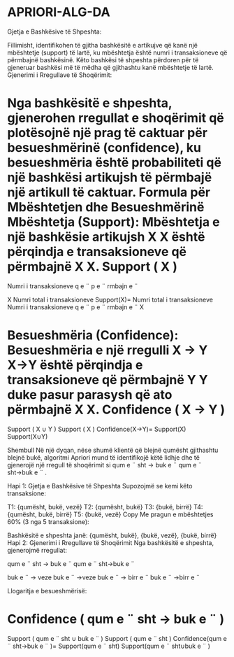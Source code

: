 # APRIORI-ALG-DA

Gjetja e Bashkësive të Shpeshta:

Fillimisht, identifikohen të gjitha bashkësitë e artikujve që kanë një mbështetje (support) të lartë, ku mbështetja është numri i transaksioneve që përmbajnë bashkësinë.
Këto bashkësi të shpeshta përdoren për të gjeneruar bashkësi më të mëdha që gjithashtu kanë mbështetje të lartë.
Gjenerimi i Rregullave të Shoqërimit:

Nga bashkësitë e shpeshta, gjenerohen rregullat e shoqërimit që plotësojnë një prag të caktuar për besueshmërinë (confidence), ku besueshmëria është probabiliteti që një bashkësi artikujsh të përmbajë një artikull të caktuar.
Formula për Mbështetjen dhe Besueshmërinë
Mbështetja (Support): Mbështetja e një bashkësie artikujsh 
X
X është përqindja e transaksioneve që përmbajnë 
X
X.
Support
(
X
)
=
Numri i transaksioneve q
e
¨
 p
e
¨
rmbajn
e
¨
 
X
Numri total i transaksioneve
Support(X)= 
Numri total i transaksioneve
Numri i transaksioneve q 
e
¨
  p 
e
¨
 rmbajn 
e
¨
  X
​
 

Besueshmëria (Confidence): Besueshmëria e një rregulli 
X
→
Y
X→Y është përqindja e transaksioneve që përmbajnë 
Y
Y duke pasur parasysh që ato përmbajnë 
X
X.
Confidence
(
X
→
Y
)
=
Support
(
X
∪
Y
)
Support
(
X
)
Confidence(X→Y)= 
Support(X)
Support(X∪Y)
​
 

Shembull
Në një dyqan, nëse shumë klientë që blejnë qumësht gjithashtu blejnë bukë, algoritmi Apriori mund të identifikojë këtë lidhje dhe të gjenerojë një rregull të shoqërimit si 
qum
e
¨
sht
→
buk
e
¨
qum 
e
¨
 sht→buk 
e
¨
 .

Hapi 1: Gjetja e Bashkësive të Shpeshta
Supozojmë se kemi këto transaksione:

T1: {qumësht, bukë, vezë}
T2: {qumësht, bukë}
T3: {bukë, birrë}
T4: {qumësht, bukë, birrë}
T5: {bukë, vezë}
Copy
Me pragun e mbështetjes 60% (3 nga 5 transaksione):

Bashkësitë e shpeshta janë: {qumësht, bukë}, {bukë, vezë}, {bukë, birrë}
Hapi 2: Gjenerimi i Rregullave të Shoqërimit
Nga bashkësitë e shpeshta, gjenerojmë rregullat:

qum
e
¨
sht
→
buk
e
¨
qum 
e
¨
 sht→buk 
e
¨
 
buk
e
¨
→
veze
buk 
e
¨
 →veze
buk
e
¨
→
birr
e
¨
buk 
e
¨
 →birr 
e
¨
 
Llogaritja e besueshmërisë:

Confidence
(
qum
e
¨
sht
→
buk
e
¨
)
=
Support
(
qum
e
¨
sht
∪
buk
e
¨
)
Support
(
qum
e
¨
sht
)
Confidence(qum 
e
¨
 sht→buk 
e
¨
 )= 
Support(qum 
e
¨
 sht)
Support(qum 
e
¨
 sht∪buk 
e
¨
 )
​
 
